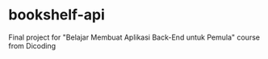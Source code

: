 # bookshelf-api

Final project for "Belajar Membuat Aplikasi Back-End untuk Pemula" course from Dicoding
